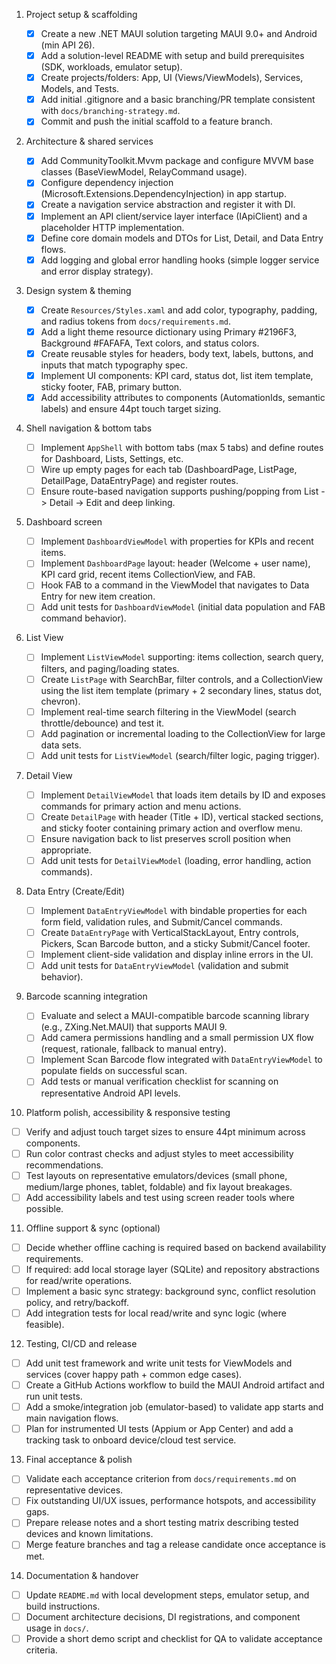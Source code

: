 1. Project setup & scaffolding

   - [x] Create a new .NET MAUI solution targeting MAUI 9.0+ and Android (min API 26).
   - [x] Add a solution-level README with setup and build prerequisites (SDK, workloads, emulator setup).
   - [x] Create projects/folders: App, UI (Views/ViewModels), Services, Models, and Tests.
   - [x] Add initial .gitignore and a basic branching/PR template consistent with `docs/branching-strategy.md`.
   - [x] Commit and push the initial scaffold to a feature branch.

2. Architecture & shared services

   - [x] Add CommunityToolkit.Mvvm package and configure MVVM base classes (BaseViewModel, RelayCommand usage).
   - [x] Configure dependency injection (Microsoft.Extensions.DependencyInjection) in app startup.
   - [x] Create a navigation service abstraction and register it with DI.
   - [x] Implement an API client/service layer interface (IApiClient) and a placeholder HTTP implementation.
   - [x] Define core domain models and DTOs for List, Detail, and Data Entry flows.
   - [x] Add logging and global error handling hooks (simple logger service and error display strategy).

3. Design system & theming

   - [x] Create `Resources/Styles.xaml` and add color, typography, padding, and radius tokens from `docs/requirements.md`.
   - [x] Add a light theme resource dictionary using Primary #2196F3, Background #FAFAFA, Text colors, and status colors.
   - [x] Create reusable styles for headers, body text, labels, buttons, and inputs that match typography spec.
   - [x] Implement UI components: KPI card, status dot, list item template, sticky footer, FAB, primary button.
   - [x] Add accessibility attributes to components (AutomationIds, semantic labels) and ensure 44pt touch target sizing.

4. Shell navigation & bottom tabs

   - [ ] Implement `AppShell` with bottom tabs (max 5 tabs) and define routes for Dashboard, Lists, Settings, etc.
   - [ ] Wire up empty pages for each tab (DashboardPage, ListPage, DetailPage, DataEntryPage) and register routes.
   - [ ] Ensure route-based navigation supports pushing/popping from List -> Detail -> Edit and deep linking.

5. Dashboard screen

   - [ ] Implement `DashboardViewModel` with properties for KPIs and recent items.
   - [ ] Implement `DashboardPage` layout: header (Welcome + user name), KPI card grid, recent items CollectionView, and FAB.
   - [ ] Hook FAB to a command in the ViewModel that navigates to Data Entry for new item creation.
   - [ ] Add unit tests for `DashboardViewModel` (initial data population and FAB command behavior).

6. List View

   - [ ] Implement `ListViewModel` supporting: items collection, search query, filters, and paging/loading states.
   - [ ] Create `ListPage` with SearchBar, filter controls, and a CollectionView using the list item template (primary + 2 secondary lines, status dot, chevron).
   - [ ] Implement real-time search filtering in the ViewModel (search throttle/debounce) and test it.
   - [ ] Add pagination or incremental loading to the CollectionView for large data sets.
   - [ ] Add unit tests for `ListViewModel` (search/filter logic, paging trigger).

7. Detail View

   - [ ] Implement `DetailViewModel` that loads item details by ID and exposes commands for primary action and menu actions.
   - [ ] Create `DetailPage` with header (Title + ID), vertical stacked sections, and sticky footer containing primary action and overflow menu.
   - [ ] Ensure navigation back to list preserves scroll position when appropriate.
   - [ ] Add unit tests for `DetailViewModel` (loading, error handling, action commands).

8. Data Entry (Create/Edit)

   - [ ] Implement `DataEntryViewModel` with bindable properties for each form field, validation rules, and Submit/Cancel commands.
   - [ ] Create `DataEntryPage` with VerticalStackLayout, Entry controls, Pickers, Scan Barcode button, and a sticky Submit/Cancel footer.
   - [ ] Implement client-side validation and display inline errors in the UI.
   - [ ] Add unit tests for `DataEntryViewModel` (validation and submit behavior).

9. Barcode scanning integration

   - [ ] Evaluate and select a MAUI-compatible barcode scanning library (e.g., ZXing.Net.MAUI) that supports MAUI 9.
   - [ ] Add camera permissions handling and a small permission UX flow (request, rationale, fallback to manual entry).
   - [ ] Implement Scan Barcode flow integrated with `DataEntryViewModel` to populate fields on successful scan.
   - [ ] Add tests or manual verification checklist for scanning on representative Android API levels.

10. Platform polish, accessibility & responsive testing

   - [ ] Verify and adjust touch target sizes to ensure 44pt minimum across components.
   - [ ] Run color contrast checks and adjust styles to meet accessibility recommendations.
   - [ ] Test layouts on representative emulators/devices (small phone, medium/large phones, tablet, foldable) and fix layout breakages.
   - [ ] Add accessibility labels and test using screen reader tools where possible.

11. Offline support & sync (optional)

   - [ ] Decide whether offline caching is required based on backend availability requirements.
   - [ ] If required: add local storage layer (SQLite) and repository abstractions for read/write operations.
   - [ ] Implement a basic sync strategy: background sync, conflict resolution policy, and retry/backoff.
   - [ ] Add integration tests for local read/write and sync logic (where feasible).

12. Testing, CI/CD and release

   - [ ] Add unit test framework and write unit tests for ViewModels and services (cover happy path + common edge cases).
   - [ ] Create a GitHub Actions workflow to build the MAUI Android artifact and run unit tests.
   - [ ] Add a smoke/integration job (emulator-based) to validate app starts and main navigation flows.
   - [ ] Plan for instrumented UI tests (Appium or App Center) and add a tracking task to onboard device/cloud test service.

13. Final acceptance & polish

   - [ ] Validate each acceptance criterion from `docs/requirements.md` on representative devices.
   - [ ] Fix outstanding UI/UX issues, performance hotspots, and accessibility gaps.
   - [ ] Prepare release notes and a short testing matrix describing tested devices and known limitations.
   - [ ] Merge feature branches and tag a release candidate once acceptance is met.

14. Documentation & handover

   - [ ] Update `README.md` with local development steps, emulator setup, and build instructions.
   - [ ] Document architecture decisions, DI registrations, and component usage in `docs/`.
   - [ ] Provide a short demo script and checklist for QA to validate acceptance criteria.
